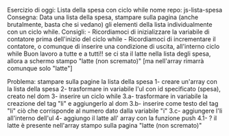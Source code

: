 Esercizio di oggi: Lista della spesa con ciclo while
nome repo: js-lista-spesa
Consegna: Data una lista della spesa, stampare sulla pagina (anche brutalmente, basta che si vedano) gli elementi della lista individualmente con un ciclo while.
Consigli: - Ricordiamoci di inizializzare la variabile di contatore prima dell'inizio del ciclo while - Ricordiamoci di incrementare il contatore, o comunque di inserire una condizione di uscita, all'interno ciclo while
Buon lavoro a tutte e a tutti!!
se ci sta il latte nella lista degli spesa, allora a schermo stampo "latte (non scremato)" [ma nell'array rimarrà comunque solo "latte"]

Problema: stampare sulla pagine la lista della spesa
1- creare un'array con la lista della spesa
2- trasformare in variabile l'ul con id specificato (spesa), creato nel dom
3- inserire un ciclo while
3.a- trasformare in variabile la creazione del tag "li" e aggiungerlo al dom
3.b- inserire come testo del tag "li" ciò che corrisponde al numero dato dalla variabile "i"
3.c- aggiungere l'li all'interno dell'ul
4- aggiungo il latte all' array con la funzione push
4.1- ? il latte è presente nell'array stampo sulla pagina "latte (non scremato)"


